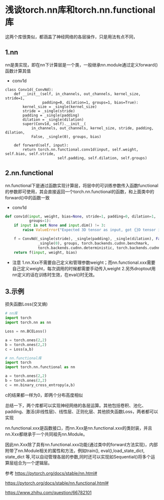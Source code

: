 # 浅谈torch.nn库和torch.nn.functional库
这两个库很类似，都涵盖了神经网络的各层操作，只是用法有点不同，

## 1.nn

nn是类实现，即在nn下计算层是一个类，一般继承nn.module通过定义forward()函数计算其值

- conv1d
```
class Conv1d(_ConvNd):
    def __init__(self, in_channels, out_channels, kernel_size, stride=1,
                 padding=0, dilation=1, groups=1, bias=True):
        kernel_size = _single(kernel_size)
        stride = _single(stride)
        padding = _single(padding)
        dilation = _single(dilation)
        super(Conv1d, self).__init__(
            in_channels, out_channels, kernel_size, stride, padding, dilation,
            False, _single(0), groups, bias)

    def forward(self, input):
        return torch.nn.functional.conv1d(input, self.weight, self.bias, self.stride,
                        self.padding, self.dilation, self.groups)
```
## 2.nn.functional

nn.functional下是通过函数实现计算层，将层中的可训练参数传入函数functional的参数即可使用，其会直接返回一个torch.nn.functional的函数，和上面类中的forward()中的函数一致

- conv1d

```py
def conv1d(input, weight, bias=None, stride=1, padding=0, dilation=1,
           groups=1):
    if input is not None and input.dim() != 3:
        raise ValueError("Expected 3D tensor as input, got {}D tensor instead.".format(input.dim()))

    f = ConvNd(_single(stride), _single(padding), _single(dilation), False,
               _single(0), groups, torch.backends.cudnn.benchmark,
               torch.backends.cudnn.deterministic, torch.backends.cudnn.enabled)
    return f(input, weight, bias)
```

- 注意
1.nn.Xxx不需要自己定义和管理参数weight；而nn.functional.xxx需要自己定义weight，每次调用的时候都需要手动传入weight
2.另外droptout用nn定义的话在训练时生效，在eval()时无效。

## 3.示例

损失函数Loss(交叉熵)

```py
# nn库
import torch
import torch.nn as nn

Loss = nn.BCELoss()

a = torch.ones(2,2)
b = torch.ones(2,2)
c = Loss(a,b)

# nn.functional库
import torch
import torch.nn.functional as nn

a = torch.ones(2,2)
b = torch.ones(2,2)
c = nn.binary_cross_entropy(a,b)
```

c的结果都一样为0，即两个分布高度相似

总结一下，两个库都可以实现神经网络的各层运算。其他包括卷积、池化、padding、激活(非线性层)、线性层、正则化层、其他损失函数Loss，两者都可以实现

nn.functional.xxx是函数接口，而nn.Xxx是nn.functional.xxx的类封装，并且nn.Xxx都继承于一个共同祖先nn.Module。

因此nn.Xxx除了具有nn.functional.xxx功能(通过类中的forward方法实现)，内部附带了nn.Module相关的属性和方法，例如train(), eval(),load_state_dict, state_dict 等,可以自动管理各层的参数,同时还可以实现如Sequential()将多个运算层组合为一个逻辑层。

参考
https://pytorch.org/docs/stable/nn.html#

https://pytorch.org/docs/stable/nn.functional.html#

https://www.zhihu.com/question/66782101
